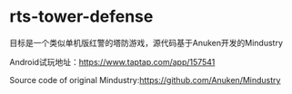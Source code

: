 # rts-tower-defense
目标是一个类似单机版红警的塔防游戏，源代码基于Anuken开发的Mindustry

Android试玩地址：https://www.taptap.com/app/157541

Source code of original Mindustry:https://github.com/Anuken/Mindustry
